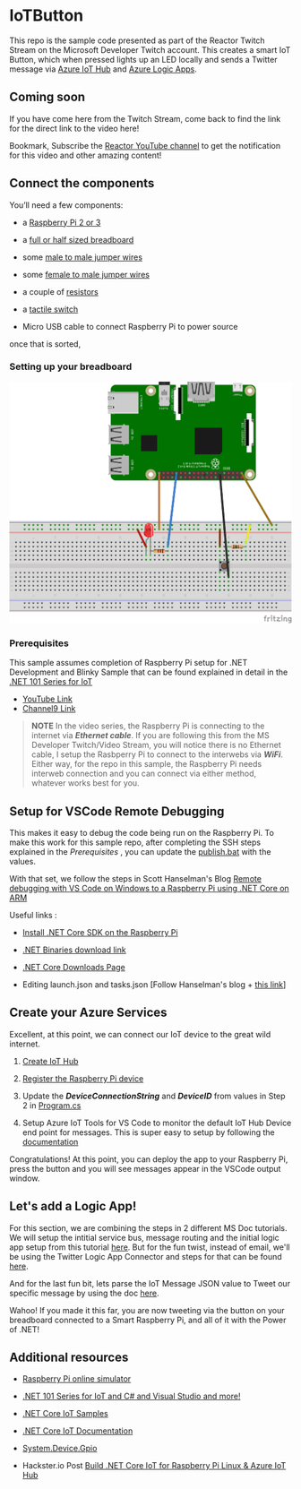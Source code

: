 # IoTButton

This repo is the sample code presented as part of the Reactor Twitch Stream on the Microsoft Developer Twitch account. This creates a smart IoT Button, which when pressed lights up an LED locally and sends a Twitter message via [Azure IoT Hub](https://azure.microsoft.com/en-us/services/iot-hub/) and [Azure Logic Apps](https://docs.microsoft.com/en-us/azure/logic-apps/logic-apps-overview). 


## Coming soon

If you have come here from the Twitch Stream, come back to find the link for the direct link to the video here! 

Bookmark, Subscribe the [Reactor YouTube channel](https://www.youtube.com/channel/UCkm6luGCS3hD25jcEhvRMIA) to get the notification for this video and other amazing content!​

## Connect the components 

You’ll need a few components:

*   a [Raspberry Pi 2 or 3](https://www.adafruit.com/product/3055)

*   a [full or half sized breadboard](https://www.adafruit.com/product/239)

*   some [male to male jumper wires](https://www.adafruit.com/product/758)

*   some [female to male jumper wires](https://www.adafruit.com/product/3633)

*   a couple of [resistors](https://www.adafruit.com/product/4293)

*   a [tactile switch](https://www.adafruit.com/product/367)

*   Micro USB cable to connect Raspberry Pi to power source


once that is sorted, 

### Setting up your breadboard

![breadboard diagram](breadboard.png)

### Prerequisites 

This sample assumes completion of Raspberry Pi setup for .NET Development and Blinky Sample that can be found explained in detail in the [.NET 101 Series for IoT](https://dotnet.microsoft.com/learn/videos)

*   [YouTube Link](https://www.youtube.com/playlist?list=PLdo4fOcmZ0oVZN5yrJbnJ70tMe9itQ10W)
*   [Channel9 Link](https://aka.ms/IoTNet101)

>**NOTE**
In the video series, the Raspberry Pi is connecting to the internet via ***Ethernet cable***. If you are following this from the MS Developer Twitch/Video Stream, you will notice there is no Ethernet cable, I setup the Rasbperry Pi to connect to the interwebs via ***WiFi***. Either way, for the repo in this sample, the Raspberry Pi needs interweb connection and you can connect via either method, whatever works best for you. 


## Setup for VSCode Remote Debugging

This makes it easy to debug the code being run on the Raspberry Pi. To make this work for this sample repo, after completing the SSH steps explained in the *Prerequisites* , you can update the [publish.bat](https://github.com/Sweekriti91/IoTButton/blob/main/publish.bat) with the values. 

With that set, we follow the steps in Scott Hanselman's Blog [Remote debugging with VS Code on Windows to a Raspberry Pi using .NET Core on ARM](https://www.hanselman.com/blog/RemoteDebuggingWithVSCodeOnWindowsToARaspberryPiUsingNETCoreOnARM.aspx)

Useful links : 

*   [Install .NET Core SDK on the Raspberry Pi](https://www.hanselman.com/blog/InstallingTheNETCore2xSDKOnARaspberryPiAndBlinkingAnLEDWithSystemDeviceGpio.aspx)

*   [.NET Binaries download link](https://dotnet.microsoft.com/download/dotnet-core/thank-you/sdk-3.1.301-linux-arm32-binaries)

*   [.NET Core Downloads Page](https://dotnet.microsoft.com/download/dotnet-core/3.1)

*   Editing launch.json and tasks.json [Follow Hanselman's blog + [this link]( https://github.com/OmniSharp/omnisharp-vscode/wiki/Remote-Debugging-On-Linux-Arm#prerequisites])]


## Create your Azure Services

Excellent, at this point, we can connect our IoT device to the great wild internet.

1. [Create IoT Hub](https://docs.microsoft.com/en-us/azure/iot-hub/iot-hub-raspberry-pi-kit-node-get-started#create-an-iot-hub)

2. [Register the Raspberry Pi device](https://docs.microsoft.com/en-us/azure/iot-hub/iot-hub-raspberry-pi-kit-node-get-started#register-a-new-device-in-the-iot-hub)

3. Update the ***DeviceConnectionString*** and ***DeviceID*** from values in Step 2 in [Program.cs](https://github.com/Sweekriti91/IoTButton/blob/main/Program.cs#L14)

4. Setup Azure IoT Tools for VS Code to monitor the default IoT Hub Device end point for messages. This is super easy to setup by following the [documentation](https://docs.microsoft.com/en-us/azure/iot-hub/iot-hub-vscode-iot-toolkit-cloud-device-messaging)

Congratulations! At this point, you can deploy the app to your Raspberry Pi, press the button and you will see messages appear in the VSCode output window. 


## Let's add a Logic App! 

For this section, we are combining the steps in 2 different MS Doc tutorials. We will setup the intitial service bus, message routing and the initial logic app setup from this tutorial [here](https://docs.microsoft.com/en-us/azure/iot-hub/iot-hub-monitoring-notifications-with-azure-logic-apps). But for the fun twist, instead of email, we'll be using the Twitter Logic App Connector and steps for that can be found [here](https://docs.microsoft.com/en-us/azure/connectors/connectors-create-api-twitter). 

And for the last fun bit, lets parse the IoT Message JSON value to Tweet our specific message by using the doc [here](https://docs.microsoft.com/en-us/azure/logic-apps/logic-apps-perform-data-operations#parse-json-action).

Wahoo! If you made it this far, you are now tweeting via the button on your breadboard connected to a Smart Raspberry Pi, and all of it with the Power of .NET! 


## Additional resources

* [Raspberry Pi online simulator](https://docs.microsoft.com/en-us/azure/iot-hub/iot-hub-raspberry-pi-web-simulator-get-started)

* [.NET 101 Series for IoT and C# and Visual Studio and more!](https://dotnet.microsoft.com/learn/videos)

* [.NET Core IoT Samples](https://github.com/dotnet/iot/tree/master/samples)

* [.NET Core IoT Documentation](https://github.com/dotnet/iot/tree/master/Documentation)

* [System.Device.Gpio](https://github.com/dotnet/iot/tree/master/src/System.Device.Gpio)

* Hackster.io Post [Build .NET Core IoT for Raspberry Pi Linux & Azure IoT Hub](https://www.hackster.io/glovebox/build-net-core-iot-for-raspberry-pi-linux-azure-iot-hub-f095f5#toc-system-device-gpio-4)




